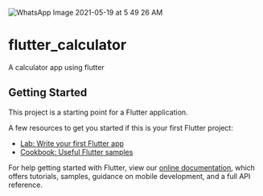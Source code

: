 ![WhatsApp Image 2021-05-19 at 5 49 26 AM](https://user-images.githubusercontent.com/49409759/118737290-5d836800-b866-11eb-9b18-9ef8b093a11a.jpeg)
# flutter_calculator

A calculator app using flutter

## Getting Started

This project is a starting point for a Flutter application.

A few resources to get you started if this is your first Flutter project:

- [Lab: Write your first Flutter app](https://flutter.dev/docs/get-started/codelab)
- [Cookbook: Useful Flutter samples](https://flutter.dev/docs/cookbook)

For help getting started with Flutter, view our
[online documentation](https://flutter.dev/docs), which offers tutorials,
samples, guidance on mobile development, and a full API reference.
